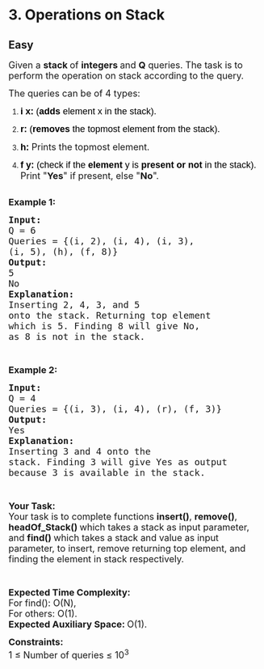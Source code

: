 # 3. Operations on Stack
## Easy
<div class="problem-statement">
                <p></p><p><span style="font-size:18px">Given a <strong>stack </strong>of <strong>integers </strong>and <strong>Q</strong> queries. The task is to perform the operation on stack according to the query.</span></p>

<p><span style="font-size:18px">The queries can be of 4 types:</span></p>

<ol>
	<li dir="ltr">
	<p dir="ltr"><span style="font-size:18px"><span style="background-color:transparent; color:rgb(0, 0, 0); font-family:arial"><strong>i x:</strong> (<strong>adds </strong>element x in the stack)</span>.</span></p>
	</li>
	<li dir="ltr">
	<p dir="ltr"><span style="font-size:18px"><span style="background-color:transparent; color:rgb(0, 0, 0); font-family:arial"><strong>r:</strong> (<strong>removes </strong>the topmost element from the stack).</span></span></p>
	</li>
	<li dir="ltr">
	<p dir="ltr"><span style="font-size:18px"><span style="background-color:transparent; color:rgb(0, 0, 0); font-family:arial"><strong>h:</strong> </span>Prints the topmost element.</span></p>
	</li>
	<li dir="ltr">
	<p dir="ltr"><span style="font-size:18px"><span style="background-color:transparent; color:rgb(0, 0, 0); font-family:arial"><strong>f y:</strong> (check if the <strong>element </strong>y is <strong>present or not </strong>in the stack).</span> Print "<strong>Yes</strong>" if present, else "<strong>No</strong>".</span><br>
	&nbsp;</p>
	</li>
</ol>

<p><span style="font-size:18px"><strong>Example 1:</strong></span></p>

<pre><span style="font-size:18px"><strong>Input: 
</strong>Q = 6 
Queries = {(i, 2), (i, 4), (i, 3),
(i, 5), (h), (f, 8)}
<strong>Output: 
</strong>5
No<strong>
Explanation: 
</strong>Inserting 2, 4, 3, and 5 
onto the stack. Returning top element 
which is 5. Finding 8 will give No, 
as 8 is not in the stack.</span></pre>

<p>&nbsp;</p>

<p><span style="font-size:18px"><strong>Example 2:</strong></span></p>

<pre><span style="font-size:18px"><strong>Input:</strong> 
Q = 4
Queries = {(i, 3), (i, 4), (r), (f, 3)}
<strong>Output: 
</strong>Yes
<strong>Explanation: 
</strong>Inserting 3 and 4 onto the 
stack. Finding 3 will give Yes as output 
because 3 is available in the stack.</span></pre>

<p>&nbsp;</p>

<p dir="ltr"><span style="font-size:18px"><strong>Your Task:</strong><br>
Your task is to complete functions <strong>insert()</strong>, <strong>remove()</strong>, <strong>headOf_Stack()&nbsp;</strong>which takes a stack as input parameter, and <strong>find() </strong>which takes a stack and value as input parameter, to insert, remove returning top element, and finding the element in stack respectively.</span></p>

<p dir="ltr">&nbsp;</p>

<p dir="ltr"><span style="font-size:18px"><strong>Expected Time Complexity: </strong><br>
For find(): O(N),<br>
For others: O(1).<br>
<strong>Expected Auxiliary Space:&nbsp;</strong>O(1).</span></p>

<p dir="ltr"><span style="font-size:18px"><strong>Constraints:</strong><br>
1 ≤ Number of queries ≤ 10<sup style="">3</sup></span></p>
 <p></p>
            </div>